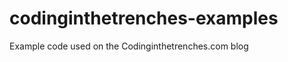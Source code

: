 codinginthetrenches-examples
============================

Example code used on the Codinginthetrenches.com blog
